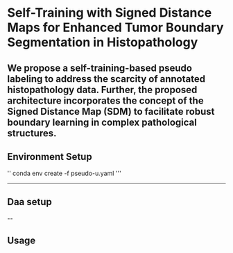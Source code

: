 # Self-Training with Signed Distance Maps for Enhanced Tumor Boundary Segmentation in Histopathology


We propose a self-training-based pseudo labeling to address the scarcity of annotated histopathology data. Further, the proposed architecture incorporates the concept of the Signed Distance Map (SDM) to facilitate robust boundary learning in complex pathological structures. 
---
## Environment Setup


''
conda env create -f pseudo-u.yaml
'''

---
## Daa setup
--
## Usage
